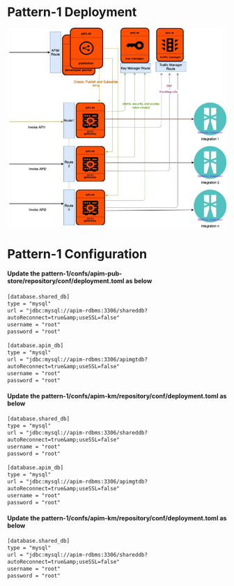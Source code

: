 # Pattern-1 Deployment 

![alt tag](https://github.com/irham0019/apim-openshift/blob/master/pattern-1/Architecture.jpg)

# Pattern-1 Configuration

#### Update the pattern-1/confs/apim-pub-store/repository/conf/deployment.toml as below
```
[database.shared_db]
type = "mysql"
url = "jdbc:mysql://apim-rdbms:3306/shareddb?autoReconnect=true&amp;useSSL=false"
username = "root"
password = "root"

[database.apim_db]
type = "mysql"
url = "jdbc:mysql://apim-rdbms:3306/apimgtdb?autoReconnect=true&amp;useSSL=false"
username = "root"
password = "root"
```

#### Update the pattern-1/confs/apim-km/repository/conf/deployment.toml as below
```
[database.shared_db]
type = "mysql"
url = "jdbc:mysql://apim-rdbms:3306/shareddb?autoReconnect=true&amp;useSSL=false"
username = "root"
password = "root"

[database.apim_db]
type = "mysql"
url = "jdbc:mysql://apim-rdbms:3306/apimgtdb?autoReconnect=true&amp;useSSL=false"
username = "root"
password = "root"
```
#### Update the pattern-1/confs/apim-km/repository/conf/deployment.toml as below
```
[database.shared_db]
type = "mysql"
url = "jdbc:mysql://apim-rdbms:3306/shareddb?autoReconnect=true&amp;useSSL=false"
username = "root"
password = "root"
```



